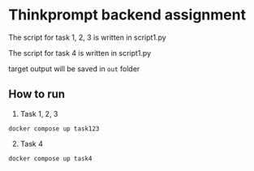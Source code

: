 # Thinkprompt backend assignment

The script for task 1, 2, 3 is written in script1.py

The script for task 4 is written in script1.py

target output will be saved in `out` folder

## How to run

1. Task 1, 2, 3

```
docker compose up task123
```

2. Task 4

```
docker compose up task4
```
